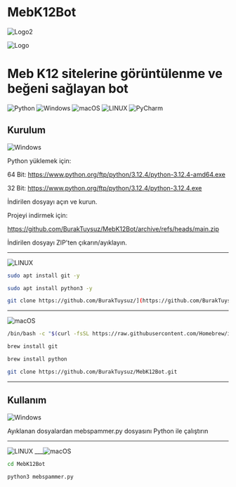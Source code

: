 # MebK12Bot
![Logo2](https://repository-images.githubusercontent.com/818005837/d4f270ff-f211-45c1-9b83-c9a97404b668)

![Logo](https://upload.wikimedia.org/wikipedia/commons/c/cc/Milli_E%C4%9Fitim_Bakanl%C4%B1%C4%9F%C4%B1_Logo.svg)

# Meb K12 sitelerine görüntülenme ve beğeni sağlayan bot


![Python](https://img.shields.io/badge/python-3670A0?style=for-the-badge&logo=python&logoColor=ffdd54) 	![Windows](https://img.shields.io/badge/Windows-0078D6?style=for-the-badge&logo=windows&logoColor=white) ![macOS](https://img.shields.io/badge/mac%20os-000000?style=for-the-badge&logo=macos&logoColor=F0F0F0) ![LINUX](https://img.shields.io/badge/Linux-FCC624?style=for-the-badge&logo=linux&logoColor=black) ![PyCharm](https://img.shields.io/badge/pycharm-143?style=for-the-badge&logo=pycharm&logoColor=black&color=black&labelColor=green)

## Kurulum
![Windows](https://img.shields.io/badge/Windows-0078D6?style=for-the-badge&logo=windows&logoColor=white) 

Python yüklemek için: 

64 Bit: https://www.python.org/ftp/python/3.12.4/python-3.12.4-amd64.exe

32 Bit: https://www.python.org/ftp/python/3.12.4/python-3.12.4.exe

İndirilen dosyayı açın ve kurun.

Projeyi indirmek için:

https://github.com/BurakTuysuz/MebK12Bot/archive/refs/heads/main.zip

İndirilen dosyayı ZIP'ten çıkarın/ayıklayın.

---
![LINUX](https://img.shields.io/badge/Linux-FCC624?style=for-the-badge&logo=linux&logoColor=black)

```bash
sudo apt install git -y
```

```bash
sudo apt install python3 -y
```

```bash
git clone https://github.com/BurakTuysuz/](https://github.com/BurakTuysuz/MebK12Bot.git
```

---
![macOS](https://img.shields.io/badge/mac%20os-000000?style=for-the-badge&logo=macos&logoColor=F0F0F0) 
```bash
/bin/bash -c "$(curl -fsSL https://raw.githubusercontent.com/Homebrew/install/HEAD/install.sh)"
```
```bash
brew install git
```
```bash
brew install python
```
```bash
git clone https://github.com/BurakTuysuz/MebK12Bot.git
```

---
## Kullanım
![Windows](https://img.shields.io/badge/Windows-0078D6?style=for-the-badge&logo=windows&logoColor=white) 

Ayıklanan dosyalardan mebspammer.py dosyasını Python ile çalıştırın

---
![LINUX](https://img.shields.io/badge/Linux-FCC624?style=for-the-badge&logo=linux&logoColor=black) ___![macOS](https://img.shields.io/badge/mac%20os-000000?style=for-the-badge&logo=macos&logoColor=F0F0F0) 


```bash
cd MebK12Bot
```

```bash
python3 mebspammer.py
```